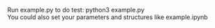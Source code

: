 Run example.py to do test: python3 example.py  
You could also set your parameters and structures like example.ipynb
